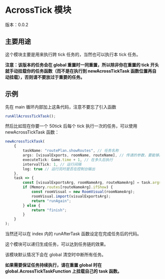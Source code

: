 # AcrossTick 模块

版本：0.0.2

## 主要用途

这个模块主要是用来执行跨 tick 任务的，当然也可以执行本 tick 任务。

**注意：该版本的任务会在 global 重置时一同重置，所以除非你在重置的 tick 开头就手动挂载你的任务函数（而不是在执行到 newAcrossTickTask 函数位置再自动挂载），否则请不要放过于重要的任务。**

## 示例

先在 main 循环内部加上这条代码，注意不要忘了引入函数

```ts
runAllAcrossTickTask();
```

然后比如现在你要一个 50tick 后每个 tick 执行一次的任务，可以使用 newAcrossTickTask 函数：

```ts
newAcrossTickTask(
    {
        taskName: "routePlan.showRoutes", // 任务名称
        args: [visualExports, roomName, routeName], // 传递的参数，要能够放在memory的类型
        executeTick: Game.time + 1, // 在多久后执行
        intervalTick: 1, // 运行间隔
        log: true // 运行完时是否在控制台输出
    },
    task => {
        const [visualExportsArg, roomNameArg, routeNameArg] = task.args as string[]; // 注意这边的参数不要和上面的args重名
        if (Memory.routes[routeNameArg].ifShow) {
            const roomVisual = new RoomVisual(roomNameArg);
            roomVisual.import(visualExportsArg);
            return "runAgain";
        } else {
            return "finish";
        }
    }
);
```

当然还可以在 index 内的 runAfterTask 函数设定在完成任务后的代码。

这个模块可以递归生成任务，可以达到任务链的效果。

该模块默认情况下会在 global 清空时中断所有任务。

**如果需要保证任务持续执行，请在重置 global 时在 global.AcrossTickTaskFunction 上挂载自己的 task 函数。**
